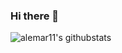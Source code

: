 ### Hi there 👋

![alemar11's githubstats](https://github-readme-stats.vercel.app/api?username=alemar11&count_private=true&show_icons=true&theme=onedark)
